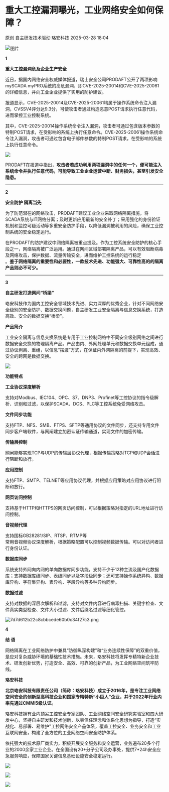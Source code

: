 #  重大工控漏洞曝光，工业网络安全如何保障？   
原创 自主研发技术驱动  珞安科技   2025-03-28 18:04  
  
![图片](https://mmbiz.qpic.cn/mmbiz_gif/eXicedYoc2qUBq2XkibuVB46Wic8VXSpNXhplqfNmFooI0CWrFiagkCiarAuyia5s4gO5t1IgibprGPGb0Mskt144vpNw/640?wx_fmt=gif&wxfrom=5&wx_lazy=1&tp=webp "")  
  
**1**  
  
**重大工控漏洞危及企业生产安全**  
  
近日，据国内网络安全权威媒体报道，瑞士安全公司PRODAFT公开了两项影响mySCADA myPRO系统的高危漏洞，即CVE-2025-20014和CVE-2025-20061的详细信息，并向工业企业提供了实用的防护建议。  
  
  
报道显示，CVE-2025-20014及CVE-2025-20061均属于操作系统命令注入漏洞，CVSSV4评分达9.3分，可使攻击者通过构造恶意POST请求执行任意代码，进而掌控工业控制系统。  
  
  
其中，CVE-2025-20014操作系统命令注入漏洞，攻击者可通过包含版本参数的特制POST请求，在受影响的系统上执行任意命令。CVE-2025-20061操作系统命令注入漏洞，攻击者可通过包含电子邮件参数的特制POST请求，在受影响的系统上执行任意命令。  
  
![](https://mmbiz.qpic.cn/mmbiz_jpg/eXicedYoc2qUranjxgLUn7lVndm2yvw4jPo8I6tq1jUSRibsAACWvCnUKl8ydPCxs1Vnd2Cp4yGasvrPdY78U2fA/640?wx_fmt=jpeg&from=appmsg "")  
  
  
PRODAFT在报道中指出，**攻击者若成功利用两项漏洞中的任何一个，便可能注入系统命令并执行任意代码，可能导致工业企业运营中断、财务损失，甚至引发安全隐患。**  
  
****  
  
**2**  
  
**安全防护 隔离当先**  
  
为了防范潜在的网络攻击，PRODAFT建议工业企业采取网络隔离措施，将SCADA系统与IT网络分离；及时更新应用最新的安全补丁；采用强化的身份验证机制和监控可疑活动等多重安全防护手段，以降低漏洞被利用的风险，确保工业控制系统的安全稳定运行。  
  
  
在PRODAFT的防护建议中网络隔离被重点提及。作为工控系统安全防护的核心手段之一，网络隔离被广泛运用。通过在网间区域部署隔离产品，可以有效阻断病毒及网络攻击，保护数据、流量传输安全，进而维护工控系统的运行稳定  
。**鉴于网络隔离的重要性和必要性，一款技术先进、功能强大、可靠性高的的隔离产品则必不可少。**  
  
****  
  
**3**  
  
**自主研发打造网间“桥梁”**  
  
珞安科技作为国内工控安全领域技术先进、实力深厚的优秀企业，针对不同网络安全级别的安全防护、数据交换问题，自主研发工业安全隔离与信息交换系统，打造高效、安全的数据交换“桥梁”。  
  
  
**产品简介**  
  
工业安全隔离与信息交换系统是专用于工业控制网络中不同安全级别网络之间进行数据安全交换的物理隔离产品。产品由内、外网处理单元和数据交换单元组成，通过协议剥离、重组，以信息“摆渡”方式，在保证内外网隔离的前提下，实现高效、安全的跨网是数据交换。  
  
![](https://mmbiz.qpic.cn/mmbiz_jpg/eXicedYoc2qUranjxgLUn7lVndm2yvw4jEZAau59Ml3PCNTdkFa5hWsO078sFx4Mv4P1929wTWpShcFUPWZkr2g/640?wx_fmt=jpeg&from=appmsg "")  
  
  
**功能特点**  
  
**工业协议深度解析**  
  
支持对Modbus、IEC104、OPC、S7、DNP3、Profinet等工控协议的指令级解析、识别和过滤，以保护SCADA、DCS、PLC等工控系统免受网络攻击。  
  
**文件同步功能**  
  
支持FTP、NFS、SMB、FTPS、SFTP等通用协议的文件同步，还支持专用文件同步客户端软件，与网闸建立加密认证传输通道，实现文件的加密传输。  
  
**传输层控制**  
  
网闸能够实现TCP与UDP的传输层协议代理，根据传输策略对TCP和UDP会话进行阻断和放行。  
  
**应用控制**  
  
支持FTP、SMTP、TELNET等应用协议代理，并根据应用策略对应用协议进行阻断和放行。  
  
**网页访问控制**  
  
支持基于HTTP和HTTPS的网页访问控制，可以根据策略对指定的URL地址进行访问控制。  
  
**音视频代理**  
  
支持国标GB28281/SIP、RTSP、RTMP等  
常用音视频协议深度解析，根据策略配置可以控制视频数据传输。可以对访问者进行身份认证。  
  
**数据库同步**  
  
系统支持外网向内网的单向数据库同步功能，支持不少于12种主流及国产化数据库；支持数据库级同步、表级同步以及字段级同步；还可支持操作系统异构、数据库异构、字符集异构、表异构、字段异构等多种异构同步。  
  
**数据过滤**  
  
支持对数据的深层次解析和过滤，支持对文件内容进行病毒扫描、关键字检查、文件真实类型检查、文件大小过滤、文件后缀名过滤等细化管控。  
  
  
![7d7d612b22c8cbbcede60b0c34f27c3.png](https://mmbiz.qpic.cn/mmbiz_png/eXicedYoc2qVRSwalP0vdpK356ruoQuiby0dwiapaxMzEDN8miclYzMaVa1P2MribVW8D6hicswWkIOc5Cy3icRAryZhg/640?wx_fmt=png&from=appmsg "")  
  
  
**4**  
  
**结 语**  
  
网络隔离在工业网络防护中兼具“防御纵深构建”和“业务连续性保障”的双重价值，是应对复杂威胁环境的基础性技术措施。未来，珞安科技将发挥专精特新企业技术、研发创新优势，打造安全、高效、可靠的创新产品，为工业网络空间筑牢防线。  
  
  
**珞安科技**  
  
  
  
**北京珞安科技有限责任公司（简称：珞安科技）成立于2016年，是专注工业网络空间安全的创新型高科技企业和国家专精特新“小巨人”企业，并于2022年行业内率先通过CMMI5级认证。**  
  
  
珞安科技拥有业内顶尖工控安全专家团队、工业网络空间安全研究实验室和四大研发中心，坚持自主研发和技术创新，以零信任理念和体系化思想为指导，打造“实战化、易部署、易维护”工控网络安全产品体系，覆盖工控安全、业务安全和工业互联网安全，构建了全方位的工业网络空间安全防护体系。  
  
  
依托强大的技术原厂商实力，积极开展安全服务和安全运营，业务遍布20多个行业的2000余家工业企业。在全国设有20+分子公司及办事处，提供7*24h安全应急服务响应，保障国家关键信息基础设施安全稳定运行。  
  
![](https://mmbiz.qpic.cn/mmbiz_gif/bL2iaicTYdZn5JEGIJwk3K7YskNAsooBaDicu1JBb0qCgYF4MlIgbasEibZPiaxIO5vvIicSkppgrgic3iaYqUJuR0O43w/640?wx_fmt=gif "")  
  
  
  
![](https://mmbiz.qpic.cn/mmbiz_gif/bL2iaicTYdZn6YThhy11Smc2QOP8zOBxpqd8SpV8ic7Fc3BjiaKwDfBzpy76Lf5ianBDGL2BoXWicJm8U4ZnYI3CSQ3g/640?wx_fmt=gif&wxfrom=5&wx_lazy=1&tp=webp "")  
  
[](http://mp.weixin.qq.com/s?__biz=MzU2NjI5NzY1OA==&mid=2247509047&idx=1&sn=4a6f77cc49ae3b31b50e1717dafcc32a&chksm=fcac7162cbdbf874d6a2e2c4b04d296055c96643aafff5b9d9e847480b3f30e4fd378df2cde6&scene=21#wechat_redirect)  
  
[](http://mp.weixin.qq.com/s?__biz=MzU2NjI5NzY1OA==&mid=2247508984&idx=1&sn=af4be3cf87ad8b054dcee6f224967113&chksm=fcac76adcbdbffbba6b8f5e48feec5e41849c0b65d4b0ba7254ed25feec3859e9be6eff7dd3f&scene=21#wechat_redirect)  
  
[](http://mp.weixin.qq.com/s?__biz=MzU2NjI5NzY1OA==&mid=2247507698&idx=1&sn=012adfc56ce84acc4a5911173938d1b9&chksm=fcac0ba7cbdb82b171089a1403d24482d5882f1d382dee0fd744a8de8fc7498fd5595ca16c39&scene=21#wechat_redirect)  
  
[](http://mp.weixin.qq.com/s?__biz=MzU2NjI5NzY1OA==&mid=2247507350&idx=1&sn=467432684c236a1ad58eec8b1e4198df&chksm=fcac08c3cbdb81d5bf4a0d6dce93b37ca70dec1267a4a2302db04a1e5c08839161c4918d6ae1&scene=21#wechat_redirect)  
  
![](https://mmbiz.qpic.cn/mmbiz_gif/eXicedYoc2qU6L7OdM6LWJZ3NrSxRiasZrBX7nKAn9QxSI5xT77YSJXFoohNZeuyb1moicaxZe3vEw9jNGkogEJ6w/640?wx_fmt=gif&from=appmsg&wxfrom=5&wx_lazy=1&tp=webp "")  
  
